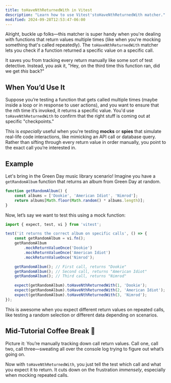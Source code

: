 ```yaml
---
title: toHaveNthReturnedWith in Vitest
description: "Learn how to use Vitest'stoHaveNthReturnedWith matcher."
modified: 2024-09-28T12:53:47-06:00
---
```


Alright, buckle up folks—this matcher is super handy when you're dealing with functions that return values multiple times (like when you're mocking something that's called repeatedly). The `toHaveNthReturnedWith` matcher lets you check if a function returned a specific value on a specific call.

It saves you from tracking every return manually like some sort of test detective. Instead, you ask it, "Hey, on the third time this function ran, did we get _this_ back?"

## When You’d Use It

Suppose you’re testing a function that gets called multiple times (maybe inside a loop or in response to user actions), and you want to ensure that the nth time it’s invoked, it returns a specific value. You'd use `toHaveNthReturnedWith` to confirm that the right stuff is coming out at specific "checkpoints."

This is _especially_ useful when you're testing **mocks** or **spies** that simulate real-life code interactions, like mimicking an API call or database query. Rather than sifting through every return value in order manually, you point to the exact call you’re interested in.

## Example

Let's bring in the Green Day music library scenario! Imagine you have a `getRandomAlbum` function that returns an album from Green Day at random.

```javascript
function getRandomAlbum() {
	const albums = ['Dookie', 'American Idiot', 'Nimrod'];
	return albums[Math.floor(Math.random() * albums.length)];
}
```

Now, let’s say we want to test this using a mock function:

```javascript
import { expect, test, vi } from 'vitest';

test('it returns the correct album on specific calls', () => {
	const getRandomAlbum = vi.fn();
	getRandomAlbum
		.mockReturnValueOnce('Dookie')
		.mockReturnValueOnce('American Idiot')
		.mockReturnValueOnce('Nimrod');

	getRandomAlbum(); // First call, returns "Dookie"
	getRandomAlbum(); // Second call, returns "American Idiot"
	getRandomAlbum(); // Third call, returns "Nimrod"

	expect(getRandomAlbum).toHaveNthReturnedWith(1, 'Dookie');
	expect(getRandomAlbum).toHaveNthReturnedWith(2, 'American Idiot');
	expect(getRandomAlbum).toHaveNthReturnedWith(3, 'Nimrod');
});
```

This is awesome when you expect different return values on repeated calls, like testing a random selection or different data depending on scenarios.

## Mid-Tutorial Coffee Break 🤔

Picture it: You’re manually tracking down call return values. Call one, call two, call three—sweating all over the console log trying to figure out what’s going on.

Now with `toHaveNthReturnedWith`, you just tell the test which call and what you expect it to return. It cuts down on the frustration _immensely_, especially when mocking repeated calls.
